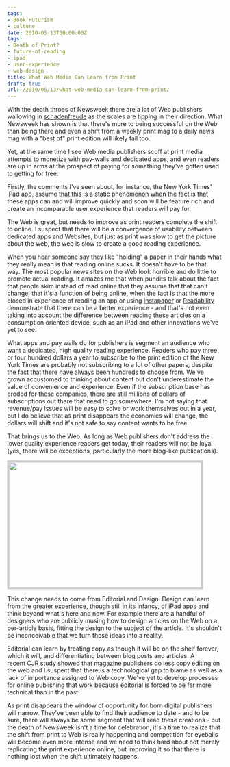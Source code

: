 ```yaml
---
tags:
- Book Futurism
- culture
date: 2010-05-13T00:00:00Z
tags:
- Death of Print?
- future-of-reading
- ipad
- user-experience
- web-design
title: What Web Media Can Learn from Print 
draft: true
url: /2010/05/13/what-web-media-can-learn-from-print/
---
```


With the death throes of Newsweek there are a lot of Web publishers wallowing in <a href="http://www.asylum.com/2010/05/07/an-open-letter-to-magazines-from-the-internet/">schadenfreude</a> as the scales are tipping in their direction. What Newsweek has shown is that there's more to being successful on the Web than being there and even a shift from a weekly print mag to a daily news mag with a "best of" print edition will likely fail too.

Yet, at the same time I see Web media publishers scoff at print media attempts to monetize with pay-walls and dedicated apps, and even readers are up in arms at the prospect of paying for something they've gotten used to getting for free.

Firstly, the comments I've seen about, for instance, the New York Times' iPad app, assume that this is a static phenomenon when the fact is that these apps can and will improve quickly and soon will be feature rich and create an incomparable user experience that readers will pay for.

The Web is great, but needs to improve as print readers complete the shift to online. I suspect that there will be a convergence of usability between dedicated apps and Websites, but just as print was slow to get the picture about the web, the web is slow to create a good reading experience.

When you hear someone say they like "holding" a paper in their hands what they really mean is that reading online sucks. It doesn't have to be that way. The most popular news sites on the Web look horrible and do little to promote actual reading. It amazes me that when pundits talk about the fact that people skim instead of read online that they assume that that can't change; that it's a function of being online, when the fact is that the more closed in experience of reading an app or using <a href="http://www.instapaper.com/">Instapaper</a> or <a href="http://lab.arc90.com/experiments/readability/">Readability</a> demonstrate that there can be a better experience - and that's not even taking into account the difference between reading these articles on a consumption oriented device, such as an iPad and other innovations we've yet to see.

What apps and pay walls do for publishers is segment an audience who want a dedicated, high quality reading experience. Readers who pay three or four hundred dollars a year to subscribe to the print edition of the New York Times are probably not subscribing to a lot of other papers, despite the fact that there have always been hundreds to choose from. We've grown accustomed to thinking about content but don't underestimate the value of convenience and experience. Even if the subscription base has eroded for these companies, there are still millions of dollars of subscriptions out there that need to go somewhere. I'm not saying that revenue/pay issues will be easy to solve or work themselves out in a year, but I do believe that as print disappears the economics will change, the dollars will shift and it's not safe to say content wants to be free.

That brings us to the Web. As long as Web publishers don't address the lower quality experience readers get today, their readers will not be loyal (yes, there will be exceptions, particularly the more blog-like publications).

<a href="http://ageofsand.com/assets/img/uploads/2010/05/Screen-shot-2010-05-16-at-11.26.43-PM-e1274067139358.png"><img class="alignnone size-full wp-image-75" style="border: 4px solid #CCC" src="http://ageofsand.com/assets/img/uploads/2010/05/Screen-shot-2010-05-16-at-11.26.43-PM-e1274067139358.png" alt="" width="450" height="293" /></a>

This change needs to come from Editorial and Design. Design can learn from the greater experience, though still in its infancy, of iPad apps and think beyond what's here and now. For example there are a handful of designers who are publicly musing how to design articles on the Web on a per-article basis, fitting the design to the subject of the article. It's shouldn't be inconceivable that we turn those ideas into a reality.

Editorial can learn by treating copy as though it will be on the shelf forever, which it will, and differentiating between blog posts and articles. A recent <a href="http://cjr.org">CJR</a> study showed that magazine publishers do less copy editing on the web and I suspect that there is a technological gap to blame as well as a lack of importance assigned to Web copy. We've yet to develop processes for online publishing that work because editorial is forced to be far more technical than in the past.

As print disappears the window of opportunity for born digital publishers will narrow. They've been able to find their audience to date - and to be sure, there will always be some segment that will read these creations - but the death of Newsweek isn't a time for celebration, it's a time to realize that the shift from print to Web is really happening and competition for eyeballs will become even more intense and we need to think hard about not merely replicating the print experience online, but improving it so that there is nothing lost when the shift ultimately happens.

